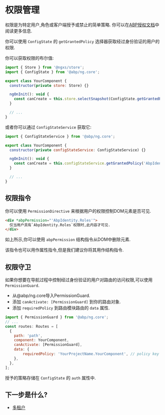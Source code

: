 # 权限管理

权限是为特定用户,角色或客户端授予或禁止的简单策略. 你可以在[ABP授权文档](../../Authorization.md)中阅读更多信息.

你可以使用 `ConfigState` 的 `getGrantedPolicy` 选择器获取经过身份验证的用户的权限.

你可以获取权限的布尔值:

```js
import { Store } from '@ngxs/store';
import { ConfigState } from '@abp/ng.core';

export class YourComponent {
  constructor(private store: Store) {}

  ngOnInit(): void {
    const canCreate = this.store.selectSnapshot(ConfigState.getGrantedPolicy('AbpIdentity.Roles.Create'));
  }

  // ...
}
```

或者你可以通过 `ConfigStateService` 获取它:

```js
import { ConfigStateService } from '@abp/ng.core';

export class YourComponent {
  constructor(private configStateService: ConfigStateService) {}

  ngOnInit(): void {
    const canCreate = this.configStateService.getGrantedPolicy('AbpIdentity.Roles.Create');
  }

  // ...
}
```

## 权限指令

你可以使用 `PermissionDirective` 来根据用户的权限控制DOM元素是否可见.

```html
<div *abpPermission="'AbpIdentity.Roles'">
  仅当用户具有`AbpIdentity.Roles`权限时,此内容才可见.
</div>
```

如上所示,你可以使用 `abpPermission` 结构指令从DOM中删除元素.

该指令也可以用作属性指令,但是我们建议你将其用作结构指令.

## 权限守卫

如果你想要在导航过程中控制经过身份验证的用户对路由的访问权限,可以使用 `PermissionGuard`.

* 从@abp/ng.core导入PermissionGuard.
* 添加 `canActivate: [PermissionGuard]` 到你的路由对象.
* 添加  `requiredPolicy` 到路由模块路由的 `data` 属性.

```js
import { PermissionGuard } from '@abp/ng.core';
// ...
const routes: Routes = [
  {
    path: 'path',
    component: YourComponent,
    canActivate: [PermissionGuard],
    data: {
        requiredPolicy: 'YourProjectName.YourComponent', // policy key for your component
    },
  },
];
```

授予的策略存储在 `ConfigState` 的 `auth` 属性中.

## 下一步是什么?

* [多租户](./Multi-Tenancy.md)